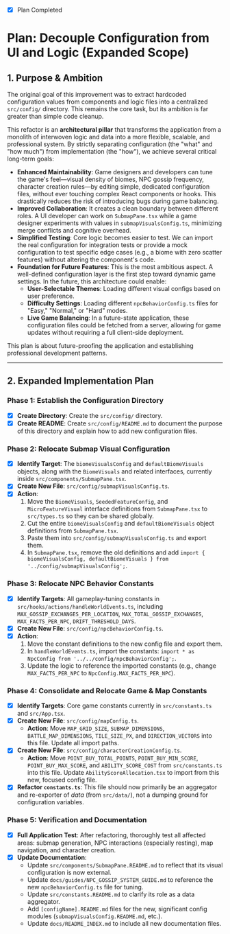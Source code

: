 - [x] Plan Completed

# Plan: Decouple Configuration from UI and Logic (Expanded Scope)

## 1. Purpose & Ambition

The original goal of this improvement was to extract hardcoded configuration values from components and logic files into a centralized `src/config/` directory. This remains the core task, but its ambition is far greater than simple code cleanup.

This refactor is an **architectural pillar** that transforms the application from a monolith of interwoven logic and data into a more flexible, scalable, and professional system. By strictly separating configuration (the "what" and "how much") from implementation (the "how"), we achieve several critical long-term goals:

*   **Enhanced Maintainability**: Game designers and developers can tune the game's feel—visual density of biomes, NPC gossip frequency, character creation rules—by editing simple, dedicated configuration files, without ever touching complex React components or hooks. This drastically reduces the risk of introducing bugs during game balancing.
*   **Improved Collaboration**: It creates a clean boundary between different roles. A UI developer can work on `SubmapPane.tsx` while a game designer experiments with values in `submapVisualsConfig.ts`, minimizing merge conflicts and cognitive overhead.
*   **Simplified Testing**: Core logic becomes easier to test. We can import the real configuration for integration tests or provide a mock configuration to test specific edge cases (e.g., a biome with zero scatter features) without altering the component's code.
*   **Foundation for Future Features**: This is the most ambitious aspect. A well-defined configuration layer is the first step toward dynamic game settings. In the future, this architecture could enable:
    *   **User-Selectable Themes**: Loading different visual configs based on user preference.
    *   **Difficulty Settings**: Loading different `npcBehaviorConfig.ts` files for "Easy," "Normal," or "Hard" modes.
    *   **Live Game Balancing**: In a future-state application, these configuration files could be fetched from a server, allowing for game updates without requiring a full client-side deployment.

This plan is about future-proofing the application and establishing professional development patterns.

---

## 2. Expanded Implementation Plan

### Phase 1: Establish the Configuration Directory

-   [x] **Create Directory**: Create the `src/config/` directory.
-   [x] **Create README**: Create `src/config/README.md` to document the purpose of this directory and explain how to add new configuration files.

### Phase 2: Relocate Submap Visual Configuration

-   [x] **Identify Target**: The `biomeVisualsConfig` and `defaultBiomeVisuals` objects, along with the `BiomeVisuals` and related interfaces, currently inside `src/components/SubmapPane.tsx`.
-   [x] **Create New File**: `src/config/submapVisualsConfig.ts`.
-   [x] **Action**:
    1.  Move the `BiomeVisuals`, `SeededFeatureConfig`, and `MicroFeatureVisual` interface definitions from `SubmapPane.tsx` to `src/types.ts` so they can be shared globally.
    2.  Cut the entire `biomeVisualsConfig` and `defaultBiomeVisuals` object definitions from `SubmapPane.tsx`.
    3.  Paste them into `src/config/submapVisualsConfig.ts` and export them.
    4.  In `SubmapPane.tsx`, remove the old definitions and add `import { biomeVisualsConfig, defaultBiomeVisuals } from '../config/submapVisualsConfig';`.

### Phase 3: Relocate NPC Behavior Constants

-   [x] **Identify Targets**: All gameplay-tuning constants in `src/hooks/actions/handleWorldEvents.ts`, including `MAX_GOSSIP_EXCHANGES_PER_LOCATION`, `MAX_TOTAL_GOSSIP_EXCHANGES`, `MAX_FACTS_PER_NPC`, `DRIFT_THRESHOLD_DAYS`.
-   [x] **Create New File**: `src/config/npcBehaviorConfig.ts`.
-   [x] **Action**:
    1.  Move the constant definitions to the new config file and export them.
    2.  In `handleWorldEvents.ts`, import the constants: `import * as NpcConfig from '../../config/npcBehaviorConfig';`.
    3.  Update the logic to reference the imported constants (e.g., change `MAX_FACTS_PER_NPC` to `NpcConfig.MAX_FACTS_PER_NPC`).

### Phase 4: Consolidate and Relocate Game & Map Constants

-   [x] **Identify Targets**: Core game constants currently in `src/constants.ts` and `src/App.tsx`.
-   [x] **Create New File**: `src/config/mapConfig.ts`.
    -   **Action**: Move `MAP_GRID_SIZE`, `SUBMAP_DIMENSIONS`, `BATTLE_MAP_DIMENSIONS`, `TILE_SIZE_PX`, and `DIRECTION_VECTORS` into this file. Update all import paths.
-   [x] **Create New File**: `src/config/characterCreationConfig.ts`.
    -   **Action**: Move `POINT_BUY_TOTAL_POINTS`, `POINT_BUY_MIN_SCORE`, `POINT_BUY_MAX_SCORE`, and `ABILITY_SCORE_COST` from `src/constants.ts` into this file. Update `AbilityScoreAllocation.tsx` to import from this new, focused config file.
-   [x] **Refactor `constants.ts`**: This file should now primarily be an aggregator and re-exporter of *data* (from `src/data/`), not a dumping ground for configuration variables.

### Phase 5: Verification and Documentation

-   [x] **Full Application Test**: After refactoring, thoroughly test all affected areas: submap generation, NPC interactions (especially resting), map navigation, and character creation.
-   [x] **Update Documentation**:
    -   Update `src/components/SubmapPane.README.md` to reflect that its visual configuration is now external.
    -   Update `docs/guides/NPC_GOSSIP_SYSTEM_GUIDE.md` to reference the new `npcBehaviorConfig.ts` file for tuning.
    -   Update `src/constants.README.md` to clarify its role as a data aggregator.
    -   Add `[configName].README.md` files for the new, significant config modules (`submapVisualsConfig.README.md`, etc.).
    -   Update `docs/README_INDEX.md` to include all new documentation files.